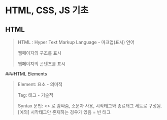 # HTML, CSS, JS 기초

## HTML

> HTML :  Hyper Text Markup Language - 마크업(표시) 언어
> 
> 웹페이지의 구조를 표시
> 
> 웹페이지의 콘텐츠를 표시
> 


###HTML Elements

> Element: 요소 - 의미적
>
> Tag: 태그 - 기술적
>
> Syntax 문법: <> 로 감싸줌, 소문자 사용, 시작태그와 종료태그 세트로 구성됨.
  > [예외] 시작태그만 존재하는 경우가 있음 = 빈 태그
  > 
